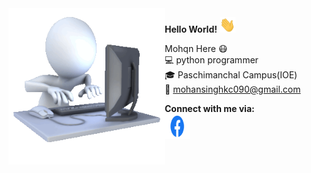 <img src="./code.gif" width=250px  align="left">


**Hello World!** <img src = "./hi.gif" width =25 height=25 ><br>

Mohqn Here :mask:<br>
:computer: python programmer<br>
:mortar_board: Paschimanchal Campus(IOE)<br>
:e-mail: mohansinghkc090@gmail.com<br>


**Connect with me via:**<br>
[<img src="./Facebook-logo.png" width=40 height = "40">](https://www.facebook.com/profile.php?id=100009375923916)


